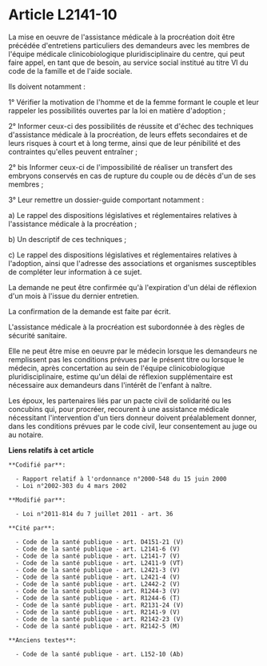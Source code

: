 # Article L2141-10

La mise en oeuvre de l'assistance médicale à la procréation doit être précédée d'entretiens particuliers des demandeurs avec
les membres de l'équipe médicale clinicobiologique pluridisciplinaire du centre, qui peut faire appel, en tant que de besoin,
au service social institué au titre VI du code de la famille et de l'aide sociale.

Ils doivent notamment :

1° Vérifier la motivation de l'homme et de la femme formant le couple et leur rappeler les possibilités ouvertes par la loi
en matière d'adoption ;

2° Informer ceux-ci des possibilités de réussite et d'échec des techniques d'assistance médicale à la procréation, de leurs
effets secondaires et de leurs risques à court et à long terme, ainsi que de leur pénibilité et des contraintes qu'elles
peuvent entraîner ;

2° bis Informer ceux-ci de l'impossibilité de réaliser un transfert des embryons conservés en cas de rupture du couple ou de
décès d'un de ses membres ;

3° Leur remettre un dossier-guide comportant notamment :

a) Le rappel des dispositions législatives et réglementaires relatives à l'assistance médicale à la procréation ;

b) Un descriptif de ces techniques ;

c) Le rappel des dispositions législatives et réglementaires relatives à l'adoption, ainsi que l'adresse des associations et
organismes susceptibles de compléter leur information à ce sujet.

La demande ne peut être confirmée qu'à l'expiration d'un délai de réflexion d'un mois à l'issue du dernier entretien.

La confirmation de la demande est faite par écrit.

L'assistance médicale à la procréation est subordonnée à des règles de sécurité sanitaire.

Elle ne peut être mise en oeuvre par le médecin lorsque les demandeurs ne remplissent pas les conditions prévues par le
présent titre ou lorsque le médecin, après concertation au sein de l'équipe clinicobiologique pluridisciplinaire, estime
qu'un délai de réflexion supplémentaire est nécessaire aux demandeurs dans l'intérêt de l'enfant à naître.

Les époux, les partenaires liés par un pacte civil de solidarité ou les concubins qui, pour procréer, recourent à une
assistance médicale nécessitant l'intervention d'un tiers donneur doivent préalablement donner, dans les conditions prévues
par le code civil, leur consentement au juge ou au notaire.

**Liens relatifs à cet article**

	**Codifié par**:

	  - Rapport relatif à l'ordonnance n°2000-548 du 15 juin 2000
	  - Loi n°2002-303 du 4 mars 2002

	**Modifié par**:

	  - Loi n°2011-814 du 7 juillet 2011 - art. 36

	**Cité par**:

	  - Code de la santé publique - art. D4151-21 (V)
	  - Code de la santé publique - art. L2141-6 (V)
	  - Code de la santé publique - art. L2141-7 (V)
	  - Code de la santé publique - art. L2411-9 (VT)
	  - Code de la santé publique - art. L2421-3 (V)
	  - Code de la santé publique - art. L2421-4 (V)
	  - Code de la santé publique - art. L2442-2 (V)
	  - Code de la santé publique - art. R1244-3 (V)
	  - Code de la santé publique - art. R1244-6 (T)
	  - Code de la santé publique - art. R2131-24 (V)
	  - Code de la santé publique - art. R2141-9 (V)
	  - Code de la santé publique - art. R2142-23 (V)
	  - Code de la santé publique - art. R2142-5 (M)

	**Anciens textes**:

	  - Code de la santé publique - art. L152-10 (Ab)
